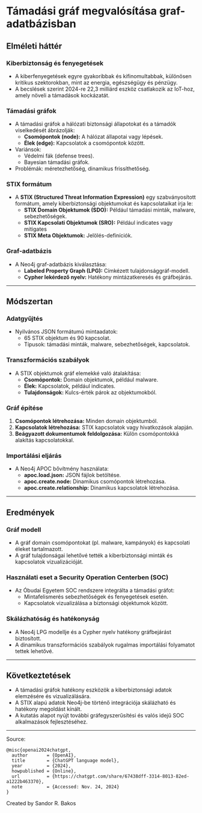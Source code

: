 # Támadási gráf megvalósítása graf-adatbázisban

## **Elméleti háttér**
### **Kiberbiztonság és fenyegetések**
- A kiberfenyegetések egyre gyakoribbak és kifinomultabbak, különösen kritikus szektorokban, mint az energia, egészségügy és pénzügy.
- A becslések szerint 2024-re 22,3 milliárd eszköz csatlakozik az IoT-hoz, amely növeli a támadások kockázatát.

### **Támadási gráfok**
- A támadási gráfok a hálózati biztonsági állapotokat és a támadók viselkedését ábrázolják:
  - **Csomópontok (node):** A hálózat állapotai vagy lépések.
  - **Élek (edge):** Kapcsolatok a csomópontok között.
- Variánsok:
  - Védelmi fák (defense trees).
  - Bayesian támadási gráfok.
- Problémák: méretezhetőség, dinamikus frissíthetőség.

### **STIX formátum**
- A **STIX (Structured Threat Information Expression)** egy szabványosított formátum, amely kiberbiztonsági objektumokat és kapcsolataikat írja le:
  - **STIX Domain Objektumok (SDO):** Például támadási minták, malware, sebezhetőségek.
  - **STIX Kapcsolati Objektumok (SRO):** Például indicates vagy mitigates
  - **STIX Meta Objektumok:** Jelölés-definíciók.

### **Graf-adatbázis**
- A Neo4j graf-adatbázis kiválasztása:
  - **Labeled Property Graph (LPG):** Címkézett tulajdonsággráf-modell.
  - **Cypher lekérdező nyelv:** Hatékony mintázatkeresés és gráfbejárás.

---

## **Módszertan**
### **Adatgyűjtés**
- Nyilvános JSON formátumú mintaadatok:
  - 65 STIX objektum és 90 kapcsolat.
  - Típusok: támadási minták, malware, sebezhetőségek, kapcsolatok.

### **Transzformációs szabályok**
- A STIX objektumok gráf elemekké való átalakítása:
  - **Csomópontok:** Domain objektumok, például malware.
  - **Élek:** Kapcsolatok, például indicates.
  - **Tulajdonságok:** Kulcs-érték párok az objektumokból.

### **Gráf építése**
1. **Csomópontok létrehozása:** Minden domain objektumból.
2. **Kapcsolatok létrehozása:** STIX kapcsolatok vagy hivatkozások alapján.
3. **Beágyazott dokumentumok feldolgozása:** Külön csomópontokká alakítás kapcsolatokkal.

### **Importálási eljárás**
- A Neo4j APOC bővítmény használata:
  - **apoc.load.json:** JSON fájlok betöltése.
  - **apoc.create.node:** Dinamikus csomópontok létrehozása.
  - **apoc.create.relationship:** Dinamikus kapcsolatok létrehozása.

---

## **Eredmények**
### **Gráf modell**
- A gráf domain csomópontokat (pl. malware, kampányok) és kapcsolati éleket tartalmazott.
- A gráf tulajdonságai lehetővé tették a kiberbiztonsági minták és kapcsolatok vizualizációját.

### **Használati eset a Security Operation Centerben (SOC)**
- Az Óbudai Egyetem SOC rendszere integrálta a támadási gráfot:
  - Mintafelismerés sebezhetőségek és fenyegetések esetén.
  - Kapcsolatok vizualizálása a biztonsági objektumok között.

### **Skálázhatóság és hatékonyság**
- A Neo4j LPG modellje és a Cypher nyelv hatékony gráfbejárást biztosított.
- A dinamikus transzformációs szabályok rugalmas importálási folyamatot tettek lehetővé.

---

## **Következtetések**
- A támadási gráfok hatékony eszközök a kiberbiztonsági adatok elemzésére és vizualizálására.
- A STIX alapú adatok Neo4j-be történő integrációja skálázható és hatékony megoldást kínált.
- A kutatás alapot nyújt további gráfegyszerűsítési és valós idejű SOC alkalmazások fejlesztéséhez.

---

Source:
```
@misc{openai2024chatgpt,
  author       = {OpenAI},
  title        = {ChatGPT language model},
  year         = {2024},
  howpublished = {Online},
  url          = {https://chatgpt.com/share/67438dff-3314-8013-82ed-a1222b463370},
  note         = {Accessed: Nov. 24, 2024}
}
```

Created by Sandor R. Bakos